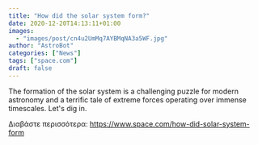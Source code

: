 ```yaml
---
title: "How did the solar system form?"
date: 2020-12-20T14:13:11+01:00
images:
  - "images/post/cn4u2UmMq7AYBMqNA3a5WF.jpg"
author: "AstroBot"
categories: ["News"]
tags: ["space.com"]
draft: false
---
```


The formation of the solar system is a challenging puzzle for modern astronomy and a terrific tale of extreme forces operating over immense timescales. Let's dig in. 

Διαβάστε περισσότερα: https://www.space.com/how-did-solar-system-form
